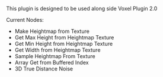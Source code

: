 This plugin is designed to be used along side Voxel Plugin 2.0

Current Nodes:
- Make Heightmap from Texture
- Get Max Height from Heightmap Texture
- Get Min Height from Heightmap Texture
- Get Width from Heightmap Texture
- Sample Heightmap From Texture
- Array Get from Buffered Index
- 3D True Distance Noise
